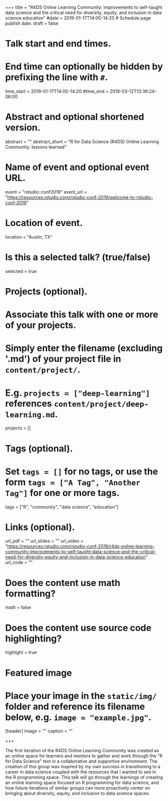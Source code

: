 +++
title = "R4DS Online Learning Community: improvements to self-taught data science 
and the critical need for diversity, equity, and inclusion in data science education"
#date = 2019-01-17T14:00-14:20  # Schedule page publish date.
draft = false

# Talk start and end times.
#   End time can optionally be hidden by prefixing the line with `#`.
time_start = 2019-01-17T14:00-14:20
#time_end = 2018-03-12T13:36:24-06:00

# Abstract and optional shortened version.
abstract = ""
abstract_short = "R for Data Science (R4DS) Online Learning Community: lessons 
learned"

# Name of event and optional event URL.
event = "rstudio::conf2019"
event_url = "https://resources.rstudio.com/rstudio-conf-2019/welcome-to-rstudio-conf-2019"

# Location of event.
location = "Austin, TX"

# Is this a selected talk? (true/false)
selected = true

# Projects (optional).
#   Associate this talk with one or more of your projects.
#   Simply enter the filename (excluding '.md') of your project file in `content/project/`.
#   E.g. `projects = ["deep-learning"]` references `content/project/deep-learning.md`.
projects = []

# Tags (optional).
#   Set `tags = []` for no tags, or use the form `tags = ["A Tag", "Another Tag"]` for one or more tags.
tags = ["R", "community", "data science", "education"]

# Links (optional).
url_pdf = ""
url_slides = ""
url_video = "https://resources.rstudio.com/rstudio-conf-2019/r4ds-online-learning-community-improvements-to-self-taught-data-science-and-the-critical-need-for-diversity-equity-and-inclusion-in-data-science-education"
url_code = ""

# Does the content use math formatting?
math = false

# Does the content use source code highlighting?
highlight = true

# Featured image
# Place your image in the `static/img/` folder and reference its filename below, e.g. `image = "example.jpg"`.
[header]
image = ""
caption = ""

+++

The first iteration of the R4DS Online Learning Community was 
created as an online space for learners and mentors to gather and work through 
the "R for Data Science" text in a collaborative and supportive environment. The
creation of this group was inspired by my own success in transitioning to a 
career in data science coupled with the resources that I wanted to see in the R 
programming space. This talk will go through the learnings of creating an online
learning space focused on R programming for data science, and how future 
iterations of similar groups can more proactively center on bringing about 
diversity, equity, and inclusion to data science spaces.

